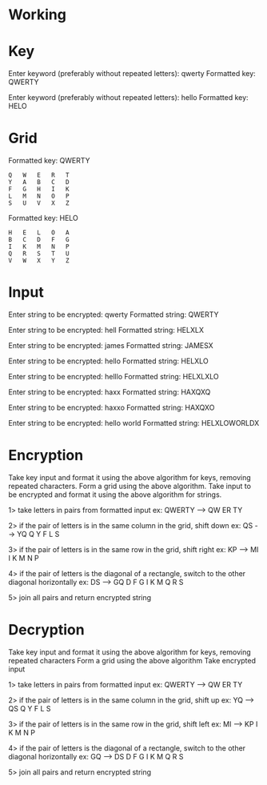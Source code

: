 # Working

# Key
Enter keyword (preferably without repeated letters): qwerty
Formatted key: QWERTY

Enter keyword (preferably without repeated letters): hello
Formatted key: HELO


# Grid
Formatted key: QWERTY
```
Q   W   E   R   T
Y   A   B   C   D
F   G   H   I   K
L   M   N   O   P
S   U   V   X   Z
```

Formatted key: HELO
```
H   E   L   O   A
B   C   D   F   G
I   K   M   N   P
Q   R   S   T   U
V   W   X   Y   Z
```

# Input
Enter string to be encrypted: qwerty
Formatted string: QWERTY

Enter string to be encrypted: hell
Formatted string: HELXLX

Enter string to be encrypted: james
Formatted string: JAMESX

Enter string to be encrypted: hello
Formatted string: HELXLO

Enter string to be encrypted: helllo
Formatted string: HELXLXLO

Enter string to be encrypted: haxx
Formatted string: HAXQXQ

Enter string to be encrypted: haxxo
Formatted string: HAXQXO

Enter string to be encrypted: hello world
Formatted string: HELXLOWORLDX


# Encryption
Take key input and format it using the above algorithm for keys, removing repeated characters.
Form a grid using the above algorithm.
Take input to be encrypted and format it using the above algorithm for strings.

1> take letters in pairs from formatted input
ex: QWERTY --> QW ER TY

2> if the pair of letters is in the same column in the grid, shift down
ex: QS --> YQ
Q
Y
F
L
S

3> if the pair of letters is in the same row in the grid, shift right
ex: KP --> MI
I   K   M   N   P

4> if the pair of letters is the diagonal of a rectangle, switch to the other diagonal horizontally
ex: DS --> GQ
D   F   G
I   K   M
Q   R   S

5> join all pairs and return encrypted string


# Decryption
Take key input and format it using the above algorithm for keys, removing repeated characters
Form a grid using the above algorithm
Take encrypted input

1> take letters in pairs from formatted input
ex: QWERTY --> QW ER TY

2> if the pair of letters is in the same column in the grid, shift up
ex: YQ --> QS
Q
Y
F
L
S

3> if the pair of letters is in the same row in the grid, shift left
ex: MI --> KP
I   K   M   N   P

4> if the pair of letters is the diagonal of a rectangle, switch to the other diagonal horizontally
ex: GQ --> DS
D   F   G
I   K   M
Q   R   S

5> join all pairs and return encrypted string
